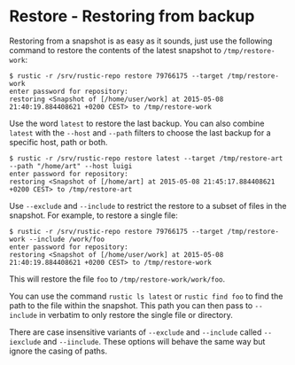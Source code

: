 # Restore - Restoring from backup

Restoring from a snapshot is as easy as it sounds, just use the following
command to restore the contents of the latest snapshot to `/tmp/restore-work`:

```console
$ rustic -r /srv/rustic-repo restore 79766175 --target /tmp/restore-work
enter password for repository:
restoring <Snapshot of [/home/user/work] at 2015-05-08 21:40:19.884408621 +0200 CEST> to /tmp/restore-work
```

Use the word `latest` to restore the last backup. You can also combine `latest`
with the `--host` and `--path` filters to choose the last backup for a specific
host, path or both.

```console
$ rustic -r /srv/rustic-repo restore latest --target /tmp/restore-art --path "/home/art" --host luigi
enter password for repository:
restoring <Snapshot of [/home/art] at 2015-05-08 21:45:17.884408621 +0200 CEST> to /tmp/restore-art
```

Use `--exclude` and `--include` to restrict the restore to a subset of files in
the snapshot. For example, to restore a single file:

```console
$ rustic -r /srv/rustic-repo restore 79766175 --target /tmp/restore-work --include /work/foo
enter password for repository:
restoring <Snapshot of [/home/user/work] at 2015-05-08 21:40:19.884408621 +0200 CEST> to /tmp/restore-work
```

This will restore the file `foo` to `/tmp/restore-work/work/foo`.

You can use the command `rustic ls latest` or `rustic find foo` to find the path
to the file within the snapshot. This path you can then pass to `--include` in
verbatim to only restore the single file or directory.

There are case insensitive variants of `--exclude` and `--include` called
`--iexclude` and `--iinclude`. These options will behave the same way but ignore
the casing of paths.
